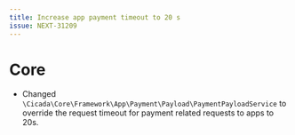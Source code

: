 ```yaml
---
title: Increase app payment timeout to 20 s
issue: NEXT-31209
---
```

# Core
* Changed `\Cicada\Core\Framework\App\Payment\Payload\PaymentPayloadService` to override the request timeout for payment related requests to apps to 20s.

